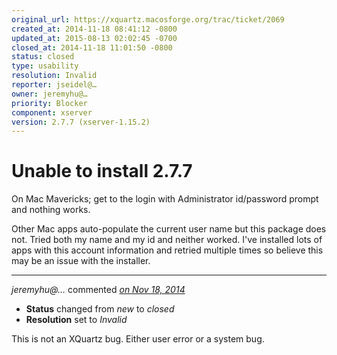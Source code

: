 ```yaml
---
original_url: https://xquartz.macosforge.org/trac/ticket/2069
created_at: 2014-11-18 08:41:12 -0800
updated_at: 2015-08-13 02:02:45 -0700
closed_at: 2014-11-18 11:01:50 -0800
status: closed
type: usability
resolution: Invalid
reporter: jseidel@…
owner: jeremyhu@…
priority: Blocker
component: xserver
version: 2.7.7 (xserver-1.15.2)
---
```


Unable to install 2.7.7
=======================


On Mac Mavericks; get to the login with Administrator id/password prompt and nothing works.

Other Mac apps auto-populate the current user name but this package does not. Tried both my name and my id and neither worked. I've installed lots of apps with this account information and retried multiple times so believe this may be an issue with the installer.



---

*jeremyhu@…* commented *[on Nov 18, 2014](https://xquartz.macosforge.org/trac/ticket/2069#comment:1 "November 18, 2014 at 11:01 AM PST")*

-   **Status** changed from *new* to *closed*
-   **Resolution** set to *Invalid*

This is not an XQuartz bug. Either user error or a system bug.



